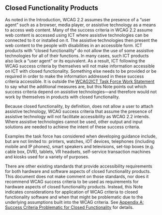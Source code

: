 Closed Functionality Products
-----------------------------

As noted in the Introduction, WCAG 2.2 assumes the presence of a “user agent” such as a browser, media player, or assistive technology as a means to access web content. Many of the success criteria in WCAG 2.2 assume web content is accessed using ICT where assistive technologies can be connected to it or installed on it. The assistive technologies then present the web content to the people with disabilities in an accessible form. ICT products with “closed functionality” do not allow the use of some assistive technologies for all of their functions. In many cases, such ICT products also lack a “user agent” or its equivalent. As a result, ICT following the WCAG success criteria by themselves will not make information accessible on ICT with closed functionality. Something else needs to be provided or be required in order to make the information addressed in these success criteria accessible. It is outside the [WCAG2ICT Task Force Work Statement](http://www.w3.org/WAI/GL/task-forces/wcag2ict/work-statement) to say what the additional measures are, but this Note points out which success criteria depend on assistive technologies—and therefore would not work by themselves in products with closed functionality.

Because closed functionality, by definition, does not allow a user to attach assistive technology, WCAG success criteria that assume the presence of assistive technology will not facilitate accessibility as WCAG 2.2 intends. Where assistive technologies cannot be used, other output and input solutions are needed to achieve the intent of these success criteria.

Examples the task force has considered when developing guidance include, but are not limited to: printers, watches, iOT devices, telephones (including mobile and IP phones), smart speakers and televisions, set-top boxes (e.g. cable box, DVR), tablets, VR headsets, self-service transaction machines and kiosks used for a variety of purposes.

There are other existing standards that provide accessibility requirements for both hardware and software aspects of closed functionality products. This document does not make comment on those standards, nor does it recommend WCAG success criteria to be used as requirements for hardware aspects of closed functionality products. Instead, this Note indicates considerations for application of WCAG criteria to closed functionality software and when that might be problematic due to the underlying assumptions built into the WCAG criteria.  See [Appendix A: Success Criteria Problematic for Closed Functionality](#success-criteria-problematic-for-closed-functionality) for details.
